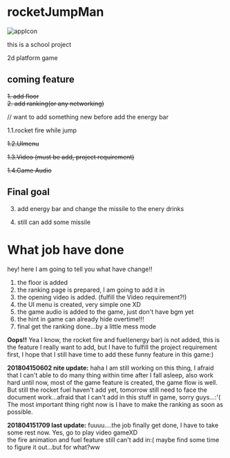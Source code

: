 # rocketJumpMan
![appIcon](https://truth.bahamut.com.tw/s01/201804/79401d9d092f0f16f3e3b62f4c4717ff.PNG)

this is a school project

2d platform game

coming feature
----------------
~~1. add floor~~  
~~2. add ranking(or any networking)~~


// want to add something new before add the energy bar


1.1.rocket fire while jump


~~1.2.UImenu~~


~~1.3.Video (must be add, project requirement)~~


~~1.4.Game Audio~~

Final goal
-----

3. add energy bar and change the missile to the enery drinks


4. still can add some missile


What job have done
===========
hey! here I am going to tell you what have change!!
1. the floor is added
2. the ranking page is prepared, I am going to add it in
3. the opening video is added. (fulfill the Video requirement?!)
4. the UI menu is created, very simple one XD
5. the game audio is added to the game, just don't have bgm yet
6. the hint in game can already hide overtime!!!
7. final get the ranking done...by a little mess mode

__Oops!!__
Yea I know, the rocket fire and fuel(energy bar) is not added, this is the feature I really want to add, but I have to fulfill the project requirement first, I hope that I still have time to add these funny feature in this game:)

__201804150602 nite update:__
haha I am still working on this thing, I afraid that I can't able to do many thing within time after I fall asleep, also work hard until now, most of the game feature is created, the game flow is well. But still the rocket fuel haven't add yet, tomorrow still need to face the document work...afraid that I can't add in this stuff in game, sorry guys...:'(  
The most important thing right now is I have to make the ranking as soon as possible.

__201804151709 last update:__
fuuuu....the job finally get done, I have to take some rest now. Yes, go to play video gameXD  
the fire animation and fuel feature still can't add in:( maybe find some time to figure it out...but for what?ww

